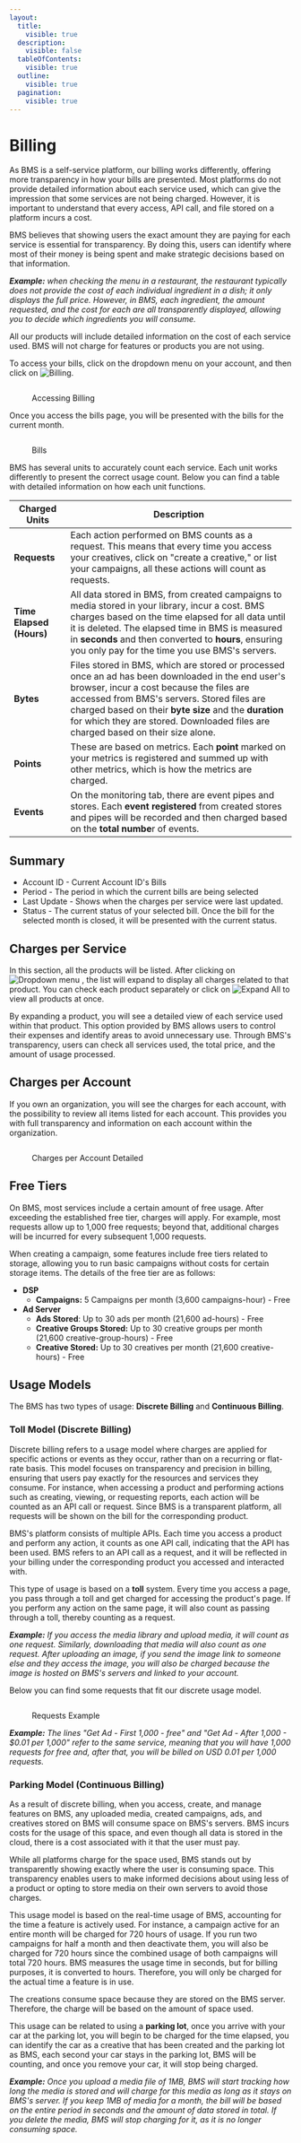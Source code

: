 ```yaml
---
layout:
  title:
    visible: true
  description:
    visible: false
  tableOfContents:
    visible: true
  outline:
    visible: true
  pagination:
    visible: true
---
```


# Billing

As BMS is a self-service platform, our billing works differently, offering more transparency in how your bills are presented. Most platforms do not provide detailed information about each service used, which can give the impression that some services are not being charged. However, it is important to understand that every access, API call, and file stored on a platform incurs a cost.

BMS believes that showing users the exact amount they are paying for each service is essential for transparency. By doing this, users can identify where most of their money is being spent and make strategic decisions based on that information.

_**Example:** when checking the menu in a restaurant, the restaurant typically does not provide the cost of each individual ingredient in a dish; it only displays the full price. However, in BMS, each ingredient, the amount requested, and the cost for each are all transparently displayed, allowing you to decide which ingredients you will consume._

All our products will include detailed information on the cost of each service used. BMS will not charge for features or products you are not using.

To access your bills, click on the dropdown menu on your account, and then click on <img src="../.gitbook/assets/image (3) (1) (2).png" alt="Billing" data-size="line">.

<figure><img src="../.gitbook/assets/image (2) (1) (2).png" alt=""><figcaption><p>Accessing Billing</p></figcaption></figure>

Once you access the bills page, you will be presented with the bills for the current month.

<figure><img src="../.gitbook/assets/image (343).png" alt=""><figcaption><p>Bills</p></figcaption></figure>

BMS has several units to accurately count each service. Each unit works differently to present the correct usage count. Below you can find a table with detailed information on how each unit functions.&#x20;

| Charged Units            | Description                                                                                                                                                                                                                                                                                                                                |
| ------------------------ | ------------------------------------------------------------------------------------------------------------------------------------------------------------------------------------------------------------------------------------------------------------------------------------------------------------------------------------------ |
| **Requests**             | Each action performed on BMS counts as a request. This means that every time you access your creatives, click on "create a creative," or list your campaigns, all these actions will count as requests.                                                                                                                                    |
| **Time Elapsed (Hours)** | All data stored in BMS, from created campaigns to media stored in your library, incur a cost. BMS charges based on the time elapsed for all data until it is deleted. The elapsed time in BMS is measured in **seconds** and then converted to **hours**, ensuring you only pay for the time you use BMS's servers.                        |
| **Bytes**                | Files stored in BMS, which are stored or processed once an ad has been downloaded in the end user's browser, incur a cost because the files are accessed from BMS's servers. Stored files are charged based on their **byte size** and the **duration** for which they are stored. Downloaded files are charged based on their size alone. |
| **Points**               | These are based on metrics. Each **point** marked on your metrics is registered and summed up with other metrics, which is how the metrics are charged.                                                                                                                                                                                    |
| **Events**               | On the monitoring tab, there are event pipes and stores. Each **event registered** from created stores and pipes will be recorded and then charged based on the **total numbe**r of events.                                                                                                                                                |

## Summary

* Account ID - Current Account ID's Bills
* Period - The period in which the current bills are being selected
* Last Update - Shows when the charges per service were last updated.
* Status - The current status of your selected bill. Once the bill for the selected month is closed, it will be presented with the current status.

## Charges per Service

In this section, all the products will be listed. After clicking on <img src="../.gitbook/assets/image (4) (1) (3) (1).png" alt="Dropdown menu" data-size="line"> , the list will expand to display all charges related to that product. You can check each product separately or click on <img src="../.gitbook/assets/image (5) (9).png" alt="Expand All" data-size="line"> to view all products at once.

By expanding a product, you will see a detailed view of each service used within that product. This option provided by BMS allows users to control their expenses and identify areas to avoid unnecessary use. Through BMS's transparency, users can check all services used, the total price, and the amount of usage processed.

## Charges per Account

If you own an organization, you will see the charges for each account, with the possibility to review all items listed for each account. This provides you with full transparency and information on each account within the organization.

<figure><img src="../.gitbook/assets/image (306).png" alt=""><figcaption><p>Charges per Account Detailed</p></figcaption></figure>

## Free Tiers

On BMS, most services include a certain amount of free usage. After exceeding the established free tier, charges will apply. For example, most requests allow up to 1,000 free requests; beyond that, additional charges will be incurred for every subsequent 1,000 requests.

When creating a campaign, some features include free tiers related to storage, allowing you to run basic campaigns without costs for certain storage items. The details of the free tier are as follows:

* **DSP**&#x20;
  * **Campaigns:** 5 Campaigns per month (3,600 campaigns-hour) - Free
* **Ad Server**
  * **Ads Stored**: Up to 30 ads per month (21,600 ad-hours) - Free
  * **Creative Groups Stored:** Up to 30 creative groups per month (21,600 creative-group-hours) - Free
  * **Creative Stored:** Up to 30 creatives per month (21,600 creative-hours) - Free

## Usage Models

The BMS has two types of usage: **Discrete Billing** and **Continuous Billing**.

### Toll Model (Discrete Billing)

Discrete billing refers to a usage model where charges are applied for specific actions or events as they occur, rather than on a recurring or flat-rate basis. This model focuses on transparency and precision in billing, ensuring that users pay exactly for the resources and services they consume. For instance, when accessing a product and performing actions such as creating, viewing, or requesting reports, each action will be counted as an API call or request. Since BMS is a transparent platform, all requests will be shown on the bill for the corresponding product.

BMS's platform consists of multiple APIs. Each time you access a product and perform any action, it counts as one API call, indicating that the API has been used. BMS refers to an API call as a request, and it will be reflected in your billing under the corresponding product you accessed and interacted with.

This type of usage is based on a **toll** system. Every time you access a page, you pass through a toll and get charged for accessing the product's page. If you perform any action on the same page, it will also count as passing through a toll, thereby counting as a request.

_**Example:** If you access the media library and upload media, it will count as one request. Similarly, downloading that media will also count as one request. After uploading an image, if you send the image link to someone else and they access the image, you will also be charged because the image is hosted on BMS's servers and linked to your account._

Below you can find some requests that fit our discrete usage model.

<figure><img src="../.gitbook/assets/image (8) (9).png" alt=""><figcaption><p>Requests Example</p></figcaption></figure>

_**Example:** The lines "Get Ad - First 1,000 - free" and "Get Ad - After 1,000 - $0.01 per 1,000" refer to the same service, meaning that you will have 1,000 requests for free and, after that, you will be billed on USD 0.01 per 1,000 requests._

### Parking Model (Continuous Billing)

As a result of discrete billing, when you access, create, and manage features on BMS, any uploaded media, created campaigns, ads, and creatives stored on BMS will consume space on BMS's servers. BMS incurs costs for the usage of this space, and even though all data is stored in the cloud, there is a cost associated with it that the user must pay.

While all platforms charge for the space used, BMS stands out by transparently showing exactly where the user is consuming space. This transparency enables users to make informed decisions about using less of a product or opting to store media on their own servers to avoid those charges.

This usage model is based on the real-time usage of BMS, accounting for the time a feature is actively used. For instance, a campaign active for an entire month will be charged for 720 hours of usage. If you run two campaigns for half a month and then deactivate them, you will also be charged for 720 hours since the combined usage of both campaigns will total 720 hours. BMS measures the usage time in seconds, but for billing purposes, it is converted to hours. Therefore, you will only be charged for the actual time a feature is in use.

The creations consume space because they are stored on the BMS server. Therefore, the charge will be based on the amount of space used.

This usage can be related to using a **parking lot**, once you arrive with your car at the parking lot, you will begin to be charged for the time elapsed, you can identify the car as a creative that has been created and the parking lot as BMS, each second your car stays in the parking lot, BMS will be counting, and once you remove your car, it will stop being charged.

_**Example:** Once you upload a media file of 1MB, BMS will start tracking how long the media is stored and will charge for this media as long as it stays on BMS's server. If you keep 1MB of media for a month, the bill will be based on the entire period in seconds and the amount of data stored in total. If you delete the media, BMS will stop charging for it, as it is no longer consuming space._
